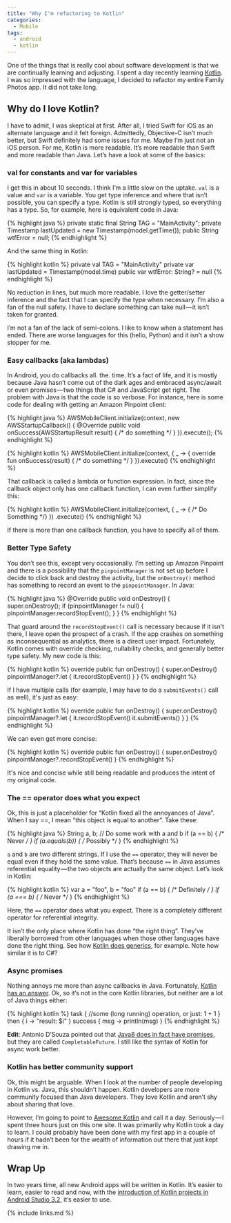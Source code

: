 ```yaml
---
title: "Why I'm refactoring to Kotlin"
categories:
  - Mobile
tags:
  - android
  - kotlin
---
```


One of the things that is really cool about software development is that we are continually learning and adjusting. I spent a day recently learning [Kotlin](https://kotlinlang.org/). I was so impressed with the language, I decided to refactor my entire Family Photos app. It did not take long.

## Why do I love Kotlin?

I have to admit, I was skeptical at first. After all, I tried Swift for iOS as an alternate language and it felt foreign. Admittedly, Objective-C isn’t much better, but Swift definitely had some issues for me. Maybe I’m just not an iOS person. For me, Kotlin is more readable. It’s more readable than Swift and more readable than Java. Let’s have a look at some of the basics:

### val for constants and var for variables

I get this in about 10 seconds. I think I’m a little slow on the uptake. `val` is a value and `var` is a variable. You get type inference and where that isn’t possible, you can specify a type. Kotlin is still strongly typed, so everything has a type. So, for example, here is equivalent code in Java:

{% highlight java %}
private static final String TAG = "MainActivity";
private Timestamp lastUpdated = new Timestamp(model.getTime());
public String wtfError = null;
{% endhighlight %}

And the same thing in Kotlin:

{% highlight kotlin %}
private val TAG = "MainActivity"
private var lastUpdated = Timestamp(model.time)
public var wtfError: String? = null
{% endhighlight %}

No reduction in lines, but much more readable. I love the getter/setter inference and the fact that I can specify the type when necessary. I’m also a fan of the null safety. I have to declare something can take null — it isn’t taken for granted.

I’m not a fan of the lack of semi-colons. I like to know when a statement has ended. There are worse languages for this (hello, Python) and it isn’t a show stopper for me.

### Easy callbacks (aka lambdas)

In Android, you do callbacks all. the. time. It’s a fact of life, and it is mostly because Java hasn’t come out of the dark ages and embraced async/await or even promises — two things that C# and JavaScript get right. The problem with Java is that the code is so verbose. For instance, here is some code for dealing with getting an Amazon Pinpoint client:

{% highlight java %}
AWSMobileClient.initialize(context, new AWSStartupCallback() {
  @Override
  public void onSuccess(AWSStartupResult result) {
    /* do something */
  }
}).execute();
{% endhighlight %}

{% highlight kotlin %}
AWSMobileClient.initialize(context, { _ -> {
  override fun onSuccess(result) {
    /* do something */
  }
}).execute()
{% endhighlight %}

That callback is called a lambda or function expression. In fact, since the callback object only has one callback function, I can even further simplify this:

{% highlight kotlin %}
AWSMobileClient.initialize(context, { _ -> { /* Do Something */} })
  .execute()
{% endhighlight %}

If there is more than one callback function, you have to specify all of them.

### Better Type Safety

You don’t see this, except very occasionally. I’m setting up Amazon Pinpoint and there is a possibility that the `pinpointManager` is not set up before I decide to click back and destroy the activity, but the `onDestroy()` method has something to record an event to the `pinpointManager`. In Java:

{% highlight java %}
@Override
public void onDestroy() {
  super.onDestroy();
  if (pinpointManager != null) {
    pinpointManager.recordStopEvent();
  }
}
{% endhighlight %}

That guard around the `recordStopEvent()` call is necessary because if it isn’t there, I leave open the prospect of a crash. If the app crashes on something as inconsequential as analytics, there is a direct user impact. Fortunately, Kotlin comes with override checking, nullability checks, and generally better type safety. My new code is this:

{% highlight kotlin %}
override public fun onDestroy() {
  super.onDestroy()
  pinpointManager?.let { it.recordStopEvent() }
}
{% endhighlight %}

If I have multiple calls (for example, I may have to do a `submitEvents()` call as well), it's just as easy:

{% highlight kotlin %}
override public fun onDestroy() {
  super.onDestroy()
  pinpointManager?.let {
    it.recordStopEvent()
    it.submitEvents()
  }
}
{% endhighlight %}

We can even get more concise:

{% highlight kotlin %}
override public fun onDestroy() {
  super.onDestroy()
  pinpointManager?.recordStopEvent()
}
{% endhighlight %}

It's nice and concise while still being readable and produces the intent of my original code.

### The == operator does what you expect

Ok, this is just a placeholder for “Kotlin fixed all the annoyances of Java”. When I say ==, I mean “this object is equal to another”. Take these:

{% highlight java %}
String a, b;
// Do some work with a and b
if (a == b) { /* Never */ }
if (a.equals(b)) { /* Possibly */ }
{% endhighlight %}

`a` and `b` are two different strings. If I use the `==` operator, they will never be equal even if they hold the same value. That’s because `==` in Java assumes referential equality — the two objects are actually the same object. Let’s look in Kotlin:

{% highlight kotlin %}
var a = "foo", b = "foo"
if (a == b) { /* Definitely */ }
if (a === b) { /* Never */ }
{% endhighlight %}

Here, the `==` operator does what you expect. There is a completely different operator for referential integrity.

It isn’t the only place where Kotlin has done “the right thing”. They’ve liberally borrowed from other languages when those other languages have done the right thing. See how [Kotlin does generics](https://kotlinlang.org/docs/reference/generics.html), for example. Note how similar it is to C#?

### Async promises

Nothing annoys me more than async callbacks in Java. Fortunately, [Kotlin has an answer](http://kovenant.komponents.nl/). Ok, so it’s not in the core Kotlin libraries, but neither are a lot of Java things either:

{% highlight kotlin %}
task {
    //some (long running) operation, or just:
    1 + 1
} then {
    i -> "result: $i"
} success {
    msg -> println(msg)
}
{% endhighlight %}

**Edit**: Antonio D’Souza pointed out that [Java8 does in fact have promises](http://www.deadcoderising.com/java8-writing-asynchronous-code-with-completablefuture/), but they are called `CompletableFuture`. I still like the syntax of Kotlin for async work better.

### Kotlin has better community support

Ok, this might be arguable. When I look at the number of people developing in Kotlin vs. Java, this shouldn’t happen. Kotlin developers are more community focused than Java developers. They love Kotlin and aren’t shy about sharing that love.

However, I’m going to point to [Awesome Kotlin](https://github.com/KotlinBy/awesome-kotlin) and call it a day. Seriously — I spent three hours just on this one site. It was primarily why Kotlin took a day to learn. I could probably have been done with my first app in a couple of hours if it hadn’t been for the wealth of information out there that just kept drawing me in.

## Wrap Up

In two years time, all new Android apps will be written in Kotlin. It’s easier to learn, easier to read and now, with the [introduction of Kotlin projects in Android Studio 3.2](https://android-developers.googleblog.com/2017/11/update-on-kotlin-for-android.html), it’s easier to use.

{% include links.md %}
